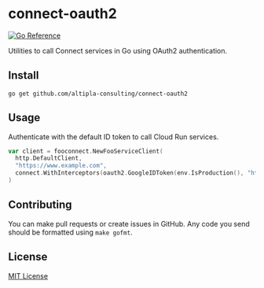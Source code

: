 
# connect-oauth2

[![Go Reference](https://pkg.go.dev/badge/github.com/altipla-consulting/connect-oauth2.svg)](https://pkg.go.dev/github.com/altipla-consulting/connect-oauth2)

Utilities to call Connect services in Go using OAuth2 authentication.


## Install

```shell
go get github.com/altipla-consulting/connect-oauth2
```


## Usage

Authenticate with the default ID token to call Cloud Run services.

```go
var client = fooconnect.NewFooServiceClient(
  http.DefaultClient,
  "https://www.example.com",
  connect.WithInterceptors(oauth2.GoogleIDToken(env.IsProduction(), "https://www.example.com")),
)
```


## Contributing

You can make pull requests or create issues in GitHub. Any code you send should be formatted using `make gofmt`.


## License

[MIT License](LICENSE)
